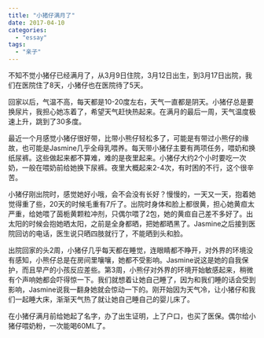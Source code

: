 ```yaml
---
title: "小猪仔满月了"
date: 2017-04-10
categories: 
  - "essay"
tags: 
  - "亲子"
---
```


不知不觉小猪仔已经满月了，从3月9日住院，3月12日出生，到3月17日出院，我们在医院住了8天，小猪仔也在医院待了5天。

回家以后，气温不高，每天都是10-20度左右，天气一直都是阴天。小猪仔总是要换尿片，我担心她冻着了，希望天气赶快热起来。在满月的最后一周，天气温度极速上升，跳到了30多度。

最近一个月感觉小猪仔很好带，比带小熊仔轻松多了，可能是有带过小熊仔的缘故，也可能是Jasmine几乎全母乳喂养。每天带小猪仔主要有两项任务，喂奶和换纸尿裤。这些做起来都不算难，难的是夜里起来。小猪仔大约2个小时要吃一次奶，一般在喂奶前给她换下尿裤。夜里大概起来2-4次，有时困的不行，这个很辛苦。

小猪仔刚出院时，感觉她好小哦，会不会没有长好？慢慢的，一天又一天，抱着她觉得重了些，20天的时候毛重有7斤了。出院时身体和脸上都很黄，担心她黄疸太严重，给她喂了茵栀黄颗粒冲剂，只偶尔喂了2包，她的黄疸自己差不多好了。出太阳的时候会抱她晒太阳，之前是全身都晒，把她都晒黑了。Jasmine之后接到医院回访的电话，医生说只晒四肢就行了，不能晒到头和脸。

出院回家的头2周，小猪仔几乎每天都在睡觉，连眼睛都不睁开，对外界的环境没有感知，小熊仔总是在房间里嚷嚷，她都不受影响。Jasmine说这是她的自我保护，而且早产的小孩反应差些。第3周，小熊仔对外界的环境开始敏感起来，稍微有个声响她都会吓得惊一下。我们就想着让她自己睡了，因为和我们睡的话会受到影响，Jasmine说我一翻身她就会惊动一下的。刚开始因为天气冷，让小猪仔和我们一起睡大床，渐渐天气热了就让她自己睡自己的婴儿床了。

在小猪仔满月前给她起了名字，办了出生证明，上了户口，也买了医保。偶尔给小猪仔喂奶粉，一次能喝60ML了。
